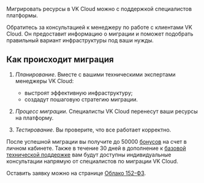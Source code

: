 Мигрировать ресурсы в VK Cloud можно с поддержкой специалистов платформы.

Обратитесь за консультацией к менеджеру по работе с клиентами VK Cloud. Он предоставит информацию о миграции и поможет подобрать правильный вариант инфраструктуры под ваши нужды.

## Как происходит миграция

1. _Планирование_. Вместе с вашими техническими экспертами менеджеры VK Cloud:

   - выстроят эффективную инфраструктуру;
   - создадут пошаговую стратегию миграции.
   
1. _Процесс миграции_. Специалисты VK Cloud перенесут ваши ресурсы на платформу.

1. _Тестирование_. Вы проверите, что все работает корректно.

После успешной миграции вы получите до 50000 [бонусов](/ru/intro/billing/concepts/balance#bonuses) на счет в личном кабинете. Также в течение 30 дней в дополнение к [базовой технической поддержке](/ru/start/support/support-info) вам будут доступны индивидуальные консультации напрямую от специалистов по миграции VK Cloud.

Оставить заявку можно на странице [Облако 152-ФЗ](https://cloud.vk.com/solutions/152-fz/).